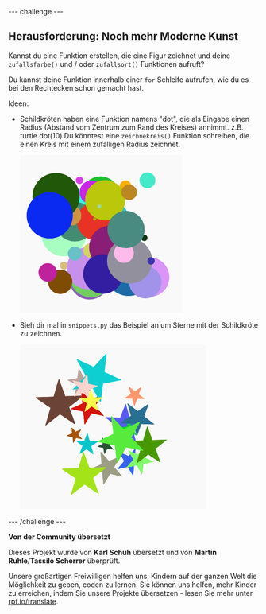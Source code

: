 --- challenge ---

## Herausforderung: Noch mehr Moderne Kunst

Kannst du eine Funktion erstellen, die eine Figur zeichnet und deine `zufallsfarbe()` und / oder `zufallsort()` Funktionen aufruft?

Du kannst deine Funktion innerhalb einer `for` Schleife aufrufen, wie du es bei den Rechtecken schon gemacht hast.

Ideen:

- Schildkröten haben eine Funktion namens "dot", die als Eingabe einen Radius (Abstand vom Zentrum zum Rand des Kreises) annimmt. z.B. turtle.dot(10) Du könntest eine `zeichnekreis()` Funktion schreiben, die einen Kreis mit einem zufälligen Radius zeichnet.
    
    ![screenshot](images/modern-circles.png)

- Sieh dir mal in `snippets.py` das Beispiel an um Sterne mit der Schildkröte zu zeichnen.
    
    ![screenshot](images/modern-stars.png)

--- /challenge ---


**Von der Community übersetzt**

Dieses Projekt wurde von **Karl Schuh** übersetzt und von **Martin Ruhle**/**Tassilo Scherrer** überprüft.

Unsere großartigen Freiwilligen helfen uns, Kindern auf der ganzen Welt die Möglichkeit zu geben, coden zu lernen. Sie können uns helfen, mehr Kinder zu erreichen, indem Sie unsere Projekte übersetzen - lesen Sie mehr unter [rpf.io/translate](https://rpf.io/translate).